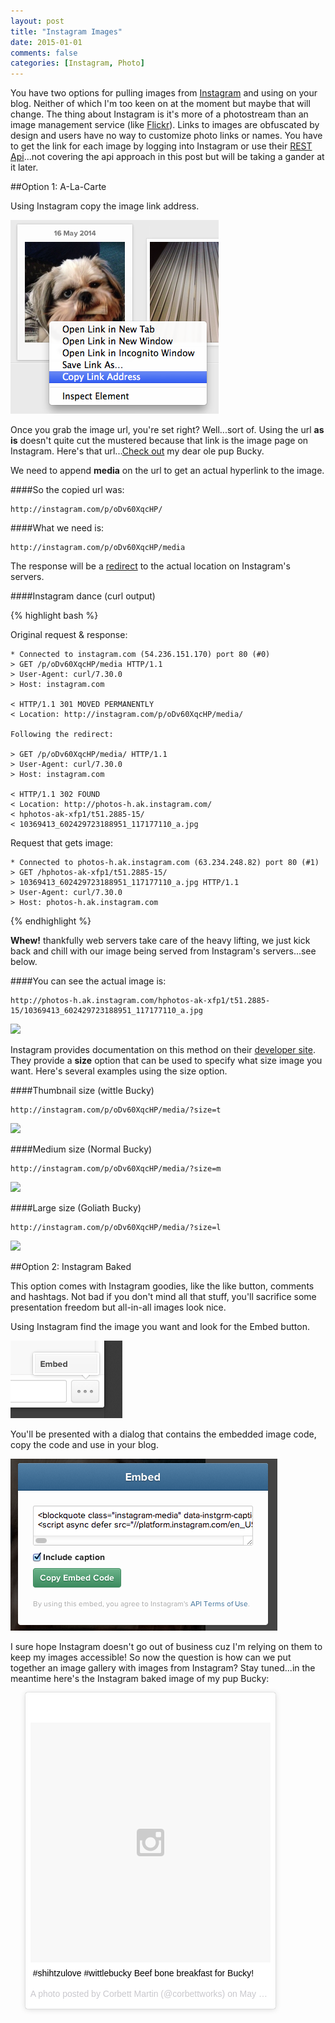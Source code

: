```yaml
---
layout: post
title: "Instagram Images"
date: 2015-01-01
comments: false
categories: [Instagram, Photo]
---
```


You have two options for pulling images from [Instagram](//instagram/com) and using on your blog.  Neither of which I'm too keen on at the moment but maybe that will change.  The thing about Instagram is it's more of a photostream than an image management service (like [Flickr](//www.flickr.com)).  Links to images are obfuscated by design and users have no way to customize photo links or names.  You have to get the link for each image by logging into Instagram or use their [REST Api](http://instagram.com/developer/)...not covering the api approach in this post but will be taking a gander at it later.

##Option 1: A-La-Carte

Using Instagram copy the image link address.

<img class="center" src="/images/instagram-images/instagramimageurl.png">

Once you grab the image url, you're set right?  Well...sort of.  Using the url **as is** doesn't quite cut the mustered because that link is the image page on Instagram.  Here's that url...[Check out](http://instagram.com/p/oDv60XqcHP/) my dear ole pup Bucky.

We need to append **media** on the url to get an actual hyperlink to the image.

####So the copied url was:

	http://instagram.com/p/oDv60XqcHP/

####What we need is:

	http://instagram.com/p/oDv60XqcHP/media


The response will be a [redirect](http://en.wikipedia.org/wiki/URL_redirection#HTTP_status_codes_3xx) to the actual location on Instagram's servers.

####Instagram dance (curl output)

{% highlight bash %}

Original request & response:

	* Connected to instagram.com (54.236.151.170) port 80 (#0)
	> GET /p/oDv60XqcHP/media HTTP/1.1
	> User-Agent: curl/7.30.0
	> Host: instagram.com

	< HTTP/1.1 301 MOVED PERMANENTLY
	< Location: http://instagram.com/p/oDv60XqcHP/media/

	Following the redirect:

	> GET /p/oDv60XqcHP/media/ HTTP/1.1
	> User-Agent: curl/7.30.0
	> Host: instagram.com

	< HTTP/1.1 302 FOUND
	< Location: http://photos-h.ak.instagram.com/
	< hphotos-ak-xfp1/t51.2885-15/
	< 10369413_602429723188951_117177110_a.jpg

Request that gets image:

	* Connected to photos-h.ak.instagram.com (63.234.248.82) port 80 (#1)
	> GET /hphotos-ak-xfp1/t51.2885-15/
	> 10369413_602429723188951_117177110_a.jpg HTTP/1.1
	> User-Agent: curl/7.30.0
	> Host: photos-h.ak.instagram.com

{% endhighlight %}	

**Whew!** thankfully web servers take care of the heavy lifting, we just kick back and chill with our image being served from Instagram's servers...see below.

####You can see the actual image is:

	http://photos-h.ak.instagram.com/hphotos-ak-xfp1/t51.2885-15/10369413_602429723188951_117177110_a.jpg

<img class="center" src="//instagram.com/p/oDv60XqcHP/media">

Instagram provides documentation on this method on their [developer site](http://instagram.com/developer/embedding/).  They provide a **size** option that can be used to specify what size image you want.  Here's several examples using the size option.

####Thumbnail size (wittle Bucky)

	http://instagram.com/p/oDv60XqcHP/media/?size=t

<img class="center" src="//instagram.com/p/oDv60XqcHP/media/?size=t">

####Medium size (Normal Bucky)

	http://instagram.com/p/oDv60XqcHP/media/?size=m

<img class="center" src="//instagram.com/p/oDv60XqcHP/media/?size=m">

####Large size (Goliath Bucky)

	http://instagram.com/p/oDv60XqcHP/media/?size=l

<img class="center" src="//instagram.com/p/oDv60XqcHP/media/?size=l">

##Option 2: Instagram Baked

This option comes with Instagram goodies, like the like button, comments and hashtags.  Not bad if you don't mind all that stuff, you'll sacrifice some presentation freedom but all-in-all images look nice.

Using Instagram find the image you want and look for the Embed button.

<img class="center" src="/images/instagram-images/embed.png">

You'll be presented with a dialog that contains the embedded image code, copy the code and use in your blog.

<img class="center" src="/images/instagram-images/embedded.png">

I sure hope Instagram doesn't go out of business cuz I'm relying on them to keep my images accessible!  So now the question is how can we put together an image gallery with images from Instagram?  Stay tuned...in the meantime here's the Instagram baked image of my pup Bucky:

<blockquote class="instagram-media"
	data-instgrm-captioned data-instgrm-version="4"
	style=" background:#FFF; border:0; border-radius:3px; box-shadow:0 0 1px 0 rgba(0,0,0,0.5),0 1px 10px 0 rgba(0,0,0,0.15); max-width:400px; padding:0; width:99.375%; width:-webkit-calc(100% - 2px); width:calc(100% - 2px);"><div style="padding:8px;"> <div style=" background:#F8F8F8; line-height:0; margin-top:40px; padding:50% 0; text-align:center; width:100%;"> <div style=" background:url(data:image/png;base64,iVBORw0KGgoAAAANSUhEUgAAACwAAAAsCAMAAAApWqozAAAAGFBMVEUiIiI9PT0eHh4gIB4hIBkcHBwcHBwcHBydr+JQAAAACHRSTlMABA4YHyQsM5jtaMwAAADfSURBVDjL7ZVBEgMhCAQBAf//42xcNbpAqakcM0ftUmFAAIBE81IqBJdS3lS6zs3bIpB9WED3YYXFPmHRfT8sgyrCP1x8uEUxLMzNWElFOYCV6mHWWwMzdPEKHlhLw7NWJqkHc4uIZphavDzA2JPzUDsBZziNae2S6owH8xPmX8G7zzgKEOPUoYHvGz1TBCxMkd3kwNVbU0gKHkx+iZILf77IofhrY1nYFnB/lQPb79drWOyJVa/DAvg9B/rLB4cC+Nqgdz/TvBbBnr6GBReqn/nRmDgaQEej7WhonozjF+Y2I/fZou/qAAAAAElFTkSuQmCC); display:block; height:44px; margin:0 auto -44px; position:relative; top:-22px; width:44px;"></div></div> <p style=" margin:8px 0 0 0; padding:0 4px;"> <a href="https://instagram.com/p/oDv60XqcHP/" style=" color:#000; font-family:Arial,sans-serif; font-size:14px; font-style:normal; font-weight:normal; line-height:17px; text-decoration:none; word-wrap:break-word;" target="_top">#shihtzulove #wittlebucky Beef bone breakfast for Bucky!</a></p> <p style=" color:#c9c8cd; font-family:Arial,sans-serif; font-size:14px; line-height:17px; margin-bottom:0; margin-top:8px; overflow:hidden; padding:8px 0 7px; text-align:center; text-overflow:ellipsis; white-space:nowrap;">A photo posted by Corbett Martin (@corbettworks) on <time style=" font-family:Arial,sans-serif; font-size:14px; line-height:17px;" datetime="2014-05-16T12:59:14+00:00">May 5, 2014 at 5:59am PDT</time></p></div></blockquote>
<script async defer src="//platform.instagram.com/en_US/embeds.js"></script>

